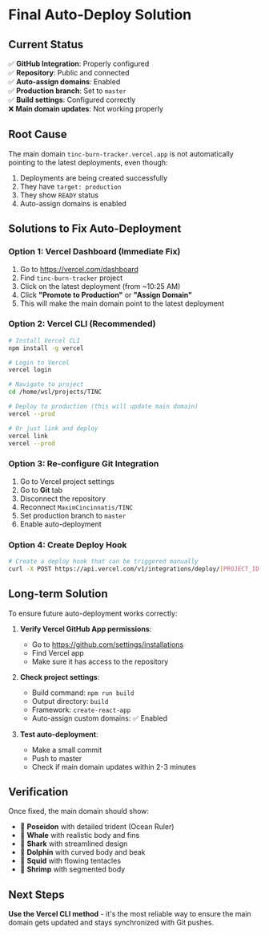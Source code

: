 # Final Auto-Deploy Solution

## Current Status
✅ **GitHub Integration**: Properly configured  
✅ **Repository**: Public and connected  
✅ **Auto-assign domains**: Enabled  
✅ **Production branch**: Set to `master`  
✅ **Build settings**: Configured correctly  
❌ **Main domain updates**: Not working properly  

## Root Cause
The main domain `tinc-burn-tracker.vercel.app` is not automatically pointing to the latest deployments, even though:
1. Deployments are being created successfully
2. They have `target: production` 
3. They show `READY` status
4. Auto-assign domains is enabled

## Solutions to Fix Auto-Deployment

### Option 1: Vercel Dashboard (Immediate Fix)
1. Go to https://vercel.com/dashboard
2. Find `tinc-burn-tracker` project
3. Click on the latest deployment (from ~10:25 AM)
4. Click **"Promote to Production"** or **"Assign Domain"**
5. This will make the main domain point to the latest deployment

### Option 2: Vercel CLI (Recommended)
```bash
# Install Vercel CLI
npm install -g vercel

# Login to Vercel
vercel login

# Navigate to project
cd /home/wsl/projects/TINC

# Deploy to production (this will update main domain)
vercel --prod

# Or just link and deploy
vercel link
vercel --prod
```

### Option 3: Re-configure Git Integration
1. Go to Vercel project settings
2. Go to **Git** tab
3. Disconnect the repository
4. Reconnect `MaximCincinnatis/TINC`
5. Set production branch to `master`
6. Enable auto-deployment

### Option 4: Create Deploy Hook
```bash
# Create a deploy hook that can be triggered manually
curl -X POST https://api.vercel.com/v1/integrations/deploy/[PROJECT_ID]/[HOOK_ID]
```

## Long-term Solution
To ensure future auto-deployment works correctly:

1. **Verify Vercel GitHub App permissions**:
   - Go to https://github.com/settings/installations
   - Find Vercel app
   - Make sure it has access to the repository

2. **Check project settings**:
   - Build command: `npm run build`
   - Output directory: `build`
   - Framework: `create-react-app`
   - Auto-assign custom domains: ✅ Enabled

3. **Test auto-deployment**:
   - Make a small commit
   - Push to master
   - Check if main domain updates within 2-3 minutes

## Verification
Once fixed, the main domain should show:
- 🔱 **Poseidon** with detailed trident (Ocean Ruler)
- 🐋 **Whale** with realistic body and fins
- 🦈 **Shark** with streamlined design
- 🐬 **Dolphin** with curved body and beak
- 🦑 **Squid** with flowing tentacles  
- 🦐 **Shrimp** with segmented body

## Next Steps
**Use the Vercel CLI method** - it's the most reliable way to ensure the main domain gets updated and stays synchronized with Git pushes.